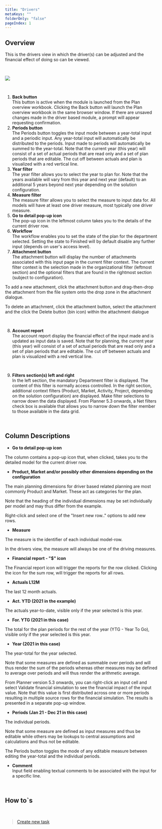```yaml
---
title: "Drivers"
metaKeys: ""
folderOnly: "false"
pageIndex: 1
---
```


## Overview
This is the drivers view in which the driver(s) can be adjusted and the financial effect of doing so can be viewed.

<br/>

![](https://profitbasedocs.blob.core.windows.net/plannerimages/DriverBasedDrivers.JPG)

<br/>

1. **Back button** <br/>
This button is active when the module is launched from the Plan overview workbook. Clicking the Back button will launch the Plan overview workbook in the same browser window. If there are unsaved changes made in the driver based module, a prompt will appear requesting confirmation.
2. **Periods button** <br/>
The Periods button toggles the input mode between a year-total input and a periodic input. Any year-total input will automatically be distributed to the periods. Input made to periods will automatically be summed to the year-total.
Note that the current year (this year) will consist of a set of actual periods that are read only and a set of plan periods that are editable. The cut off between actuals and plan is visualized with a red vertical line.
3. **Year filter** <br/>
The year filter allows you to select the year to plan for. Note that the years available will vary from this year and next year (default) to an additional 5 years beyond next year depending on the solution configuration.
4. **Measure filter** <br/>
The measure filter allows you to select the measure to input data for. All models will have at least one driver measure, most typically one driver measure.
5. **Go to detail pop-up icon** <br/>
The pop-up icon in the leftmost column takes you to the details of the current driver row.
6. **Workflow** <br/>
The workflow enables you to set the state of the plan for the department selected. Setting the state to Finished will by default disable any further input (depends on user's access level).
7. **Attachment button** <br/>
The attachment button will display the number of attachments associated with this input page in the current filter context. The current filter context is the selection made in the organizational filter (leftmost section) and the optional filters that are found in the rightmost section (subject to configuration).

To add a new attachment, click the attachment button and drag-then-drop the attachment from the file system onto the drop zone in the attachment dialogue.

To delete an attachment, click the attachment button, select the attachment and the click the Delete button (bin icon) within the attachment dialogue

<br/>

8. **Account report** <br/>
The account report display the financial effect of the input made and is updated as input data is saved.
Note that for planning, the current year (this year) will consist of a set of actual periods that are read only and a set of plan periods that are editable. The cut off between actuals and plan is visualized with a red vertical line.


<br/>

9. **Filters section(s) left and right** <br/>
In the left section, the mandatory Department filter is displayed. The content of this filter is normally access controlled. In the right section, additional context filters (Product, Market, Activity, Project, depending on the solution configuration) are displayed. Make filter selections to narrow down the data displayed. From Planner 5.3 onwards, a Net filters check box is available that allows you to narrow down the filter member to those available in the data grid.<br/>

<br/>


## Column Descriptions

- **Go to detail pop-up icon**<br/>

The column contains a pop-up icon that, when clicked, takes you to the detailed model for the current driver row.

- **Product, Market and/or possibly other dimensions depending on the configuration**<br/>

The main planning dimensions for driver based related planning are most commonly Product and Market. These act as categories for the plan.

Note that the heading of the individual dimensions may be set individually per model and may thus differ from the example.

Right-click and select one of the "Insert new row.." options to add new rows.

- **Measure**<br/>

The measure is the identifier of each individual model-row.

In the drivers view, the measure will always be one of the driving measures.

- **Financial report - "$" icon**<br/>

The Financial report icon will trigger the reports for the row clicked. Clicking the icon for the sum row, will trigger the reports for all rows.

- **Actuals L12M**<br/>

The last 12 month actuals.

- **Act. YTD (2021 in the example)**<br/>

The actuals year-to-date, visible only if the year selected is this year.

- **For. YTG (2021 in this case)**<br/>

The total for the plan periods for the rest of the year (YTG - Year To Go), visible only if the year selected is this year. 

- **Year (2021 in this case)**<br/>

The year-total for the year selected. 

Note that some measures are defined as summable over periods and will thus render the sum of the periods whereas other measures may be defined to average over periods and will thus render the arithmetic average.  

From Planner version 5.3 onwards, you can right-click an input cell and select Validate financial simulation to see the financial impact of the input value. Note that this value is first distributed across one or more periods resulting in multiple source rows for the financial simulation. The results is presented in a separate pop-up window.

- **Periods (Jan 21 - Dec 21 in this case)**<br/>

The individual periods.

Note that some measure are defined as input measures and thus be editable while others may be lookups to central assumptions and calculations and thus not be editable.

The Periods button toggles the mode of any editable measure between editing the year-total and the individual periods.

- **Comment** <br/>
Input field enabling textual comments to be associated with the input for a specific line.

<br/>

## How to`s

<br/>

> [Create new task](../../workbooks/process-and-tasks/tasks/create-edit-task.md)<br/>



